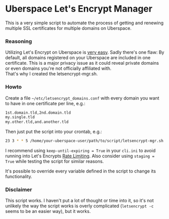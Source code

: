# Uberspace Let's Encrypt Manager

This is a very simple script to automate the process of getting and renewing multiple SSL certificates for multiple domains on Uberspace.

### Reasoning

Utilizing Let's Encrypt on Uberspace is [very easy](https://wiki.uberspace.de/webserver:https#let_s-encrypt-zertifikate). Sadly there's one flaw: By default, all domains registered on your Uberspace are included in one certificate. This is a major privacy issue as it could reveal private domains or even domains you're not officially affiliated with.  
That's why I created the letsencrypt-mgr.sh.

### Howto

Create a file `~/etc/letsencrypt_domains.conf` with every domain you want to have in one certificate per line, e.g.:
```bash
1st.domain.tld,2nd.domain.tld
my.single.tld
my.other.tld,and.another.tld
```

Then just put the script into your crontab, e.g.:
```bash
23 3 * * 5 /home/your-uberspace-user/path/to/script/letsencrypt-mgr.sh > ~/tmp/letsencrypt-mgr.log
```

I recommend using `keep-until-expiring = True` in your `cli.ini` to avoid running into Let's Encrypts [Rate Limiting](https://community.letsencrypt.org/t/rate-limits-for-lets-encrypt/6769). Also consider using `staging = True` while testing the script for similar reasons.

It's possible to override every variable defined in the script to change its functionality.

### Disclaimer

This script works. I haven't put a lot of thought or time into it, so it's not unlikely the way the script works is overly complicated (`letsencrypt -c` seems to be an easier way), but it works.
